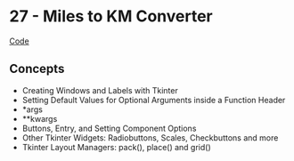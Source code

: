 # 27 - Miles to KM Converter
[Code](https://github.com/MunMunL/Python/blob/main/day27/disctance%20calculator.py)

## Concepts
* Creating Windows and Labels with Tkinter
* Setting Default Values for Optional Arguments inside a Function Header
* *args
* **kwargs
* Buttons, Entry, and Setting Component Options
* Other Tkinter Widgets: Radiobuttons, Scales, Checkbuttons and more
* Tkinter Layout Managers: pack(), place() and grid()
